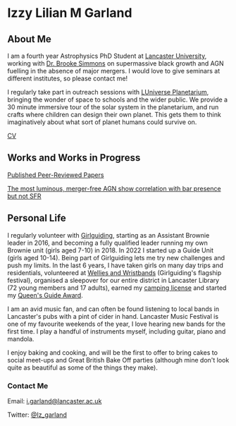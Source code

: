# Izzy Lilian M Garland

## About Me
I am a fourth year Astrophysics PhD Student at [Lancaster University](https://www.lancaster.ac.uk/physics/about-us/people/isobelle-garland), working with [Dr. Brooke Simmons](https://www.lancaster.ac.uk/physics/about-us/people/brooke-simmons) on supermassive black growth and AGN fuelling in the absence of major mergers. I would love to give seminars at different institutes, so please contact me!

I regularly take part in outreach sessions with [LUniverse Planetarium](https://www.lancaster.ac.uk/physics/outreach/planetarium/), bringing the wonder of space to schools and the wider public. We provide a 30 minute immersive tour of the solar system in the planetarium, and run crafts where children can design their own planet. This gets them to think imaginatively about what sort of planet humans could survive on.

[CV](Curriculum_Vitae.pdf)

## Works and Works in Progress

[Published Peer-Reviewed Papers](https://ui.adsabs.harvard.edu/search/filter_property_fq_property=AND&filter_property_fq_property=property%3A%22refereed%22&fq=%7B!type%3Daqp%20v%3D%24fq_property%7D&fq_property=(property%3A%22refereed%22)&q=%20author%3A%22garland%2C%20i%22&sort=date%20desc%2C%20bibcode%20desc&p_=0)

[The most luminous, merger-free AGN show correlation with bar presence but not SFR](AGN_Host_Galaxy_Properties.pdf)

## Personal Life
I regularly volunteer with [Girlguiding](https://www.girlguiding.org.uk/), starting as an Assistant Brownie leader in 2016, and becoming a fully qualified leader running my own Brownie unit (girls aged 7-10) in 2018. In 2022 I started up a Guide Unit (girls aged 10-14). Being part of Girlguiding lets me try new challenges and push my limits. In the last 6 years, I have taken girls on many day trips and residentials, volunteered at [Wellies and Wristbands](https://www.girlguiding.org.uk/what-we-do/events-and-opportunities/regular-girlguiding-events/wellies-and-wristbands/) (Girlguiding's flagship festival), organised a sleepover for our entire district in Lancaster Library (72 young members and 17 adults), earned my [camping license](https://www.girlguiding.org.uk/making-guiding-happen/learning-and-development/training-for-travel-and-residentials/going-away-with-scheme/) and started my [Queen's Guide Award](https://www.girlguiding.org.uk/what-we-do/our-badges-and-activities/badge-finder/queens-guide-award/).

I am an avid music fan, and can often be found listening to local bands in Lancaster's pubs with a pint of cider in hand. Lancaster Music Festival is one of my favourite weekends of the year, I love hearing new bands for the first time. I play a handful of instruments myself, including guitar, piano and mandola.

I enjoy baking and cooking, and will be the first to offer to bring cakes to social meet-ups and Great British Bake Off parties (although mine don't look quite as beautiful as some of the things they make).

### Contact Me

Email: i.garland@lancaster.ac.uk

Twitter: [@Iz_garland](https://twitter.com/Iz_garland/)

<!--### Markdown

Markdown is a lightweight and easy-to-use syntax for styling your writing. It includes conventions for

```markdown
Syntax highlighted code block

# Header 1
## Header 2
### Header 3

- Bulleted
- List

1. Numbered
2. List

**Bold** and _Italic_ and `Code` text

[Link](url) and ![Image](src)
```

For more details see [Basic writing and formatting syntax](https://docs.github.com/en/github/writing-on-github/getting-started-with-writing-and-formatting-on-github/basic-writing-and-formatting-syntax).

### Jekyll Themes

Your Pages site will use the layout and styles from the Jekyll theme you have selected in your [repository settings](https://github.com/iz-garland/iz-garland.github.io/settings/pages). The name of this theme is saved in the Jekyll `_config.yml` configuration file.-->



